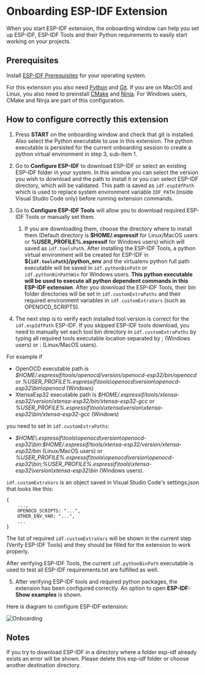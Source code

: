 # Onboarding ESP-IDF Extension

When you start ESP-IDF extension, the onboarding window can help you set up ESP-IDF, ESP-IDF Tools and their Python requirements to easily start working on your projects.

## Prerequisites

Install [ESP-IDF Prerequisites](https://docs.espressif.com/projects/esp-idf/en/latest/get-started/index.html#step-1-install-prerequisites) for your operating system.

For this extension you also need [Python](https://www.python.org/download) and [Git](https://www.python.org/downloads). If you are on MacOS and Linux, you also need to preinstall [CMake](https://cmake.org/download) and [Ninja](https://github.com/ninja-build/ninja/releases). For Windows users, CMake and Ninja are part of this configuration.

## How to configure correctly this extension

1. Press **START** on the onboarding window and check that git is installed. Also select the Python executable to use in this extension. The python executable is persisted for the current onboarding session to create a python virtual environment in step 3, sub-item 1.

2. Go to **Configure ESP-IDF** to download ESP-IDF or select an existing ESP-IDF folder in your system. In this window you can select the version you wish to download and the path to install it or you can select ESP-IDF directory, which will be validated. This path is saved as `idf.espIdfPath` which is used to replace system environment variable `IDF_PATH` (inside Visual Studio Code only) before running extension commands.

3. Go to **Configure ESP-IDF Tools** will allow you to download required ESP-IDF Tools or manually set them.

   1. If you are downloading them, choose the directory where to install them (Default directory is **\$HOME/.espressif** for Linux/MacOS users or **%USER_PROFILE%\.espressif** for Windows users) which will saved as `idf.toolsPath`. After installing the ESP-IDF Tools, a python virtual environment will be created for ESP-IDF in **\${`idf.toolsPath`}/python_env** and the virtualenv python full path executable will be saved in `idf.pythonBinPath` or `idf.pythonBinPathWin` for Windows users. **This python executable will be used to execute all python dependent commands in this ESP-IDF extension**. After you download the ESP-IDF Tools, their bin folder directories will be set in `idf.customExtraPaths` and their required environment variables in `idf.customExtraVars` (such as OPENOCD_SCRIPTS).

4. The next step is to verify each installed tool version is correct for the `idf.espIdfPath` ESP-IDF. If you skipped ESP-IDF tools download, you need to manually set each tool bin directory in `idf.customExtraPaths` by typing all required tools executable location separated by ; (Windows users) or : (Linux/MacOS users).

For example if

- OpenOCD executable path is _\$HOME/.espressif/tools/openocd/version/openocd-esp32/bin/openocd_ or _%USER_PROFILE%\.espressif\tools\openocd\version\openocd-esp32\bin\openocd_ (Windows)
- XtensaEsp32 executable path is _\$HOME/.espressif/tools/xtensa-esp32/version/xtensa-esp32/bin/xtensa-esp32-gcc_ or _%USER_PROFILE%\.espressif\tools\xtensa\version\xtensa-esp32\bin/xtensa-esp32-gcc_ (Windows)

you need to set in `idf.customExtraPaths`:

- _$HOME\.espressif\tools\openocd\version\openocd-esp32\bin:$HOME/.espressif/tools/xtensa-esp32/version/xtensa-esp32/bin_ (Linux/MacOS users) or _%USER_PROFILE%\.espressif\tools\openocd\version\openocd-esp32\bin;%USER_PROFILE%\.espressif\tools\xtensa-esp32\version\xtensa-esp32\bin_ (Windows users).

`idf.customExtraVars` is an object saved in Visual Studio Code's settings.json that looks like this:

```
{
    ...,
    OPENOCD_SCRIPTS: "...",
    OTHER_ENV_VAR: "...",
    ...
}
```

The list of required `idf.customExtraVars` will be shown in the current step (Verify ESP-IDF Tools) and they should be filled for the extension to work properly.

After verifying ESP-IDF Tools, the current `idf.pythonBinPath` executable is used to test all ESP-IDF requirements.txt are fulfilled as well.

5. After verifying ESP-IDF tools and required python packages, the extension has been configured correctly. An option to open **ESP-IDF: Show examples** is shown.

Here is diagram to configure ESP-IDF extension:

![Onboarding](../media/onboarding.png)

## Notes

If you try to download ESP-IDF in a directory where a folder esp-idf already exists an error will be shown. Please delete this esp-idf folder or choose another destination directory.
